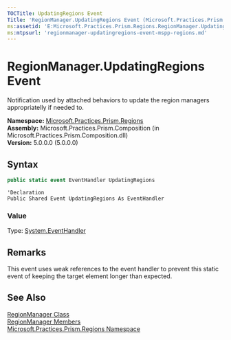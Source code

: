 ```yaml
---
TOCTitle: UpdatingRegions Event
Title: 'RegionManager.UpdatingRegions Event (Microsoft.Practices.Prism.Regions)'
ms:assetid: 'E:Microsoft.Practices.Prism.Regions.RegionManager.UpdatingRegions'
ms:mtpsurl: 'regionmanager-updatingregions-event-mspp-regions.md'
---
```



# RegionManager.UpdatingRegions Event

Notification used by attached behaviors to update the region managers appropriatelly if needed to.

**Namespace:** [Microsoft.Practices.Prism.Regions](/patterns-practices/reference/mspp-regions-namespace)  
**Assembly:** Microsoft.Practices.Prism.Composition (in Microsoft.Practices.Prism.Composition.dll)  
**Version:** 5.0.0.0 (5.0.0.0)

## Syntax

```C#
public static event EventHandler UpdatingRegions
```

```VB
'Declaration
Public Shared Event UpdatingRegions As EventHandler
```

### Value

Type: [System.EventHandler](http://msdn.microsoft.com/en-us/library/xhb70ccc)


## Remarks

This event uses weak references to the event handler to prevent this static event of keeping the target element longer than expected.

## See Also

[RegionManager Class](/patterns-practices/reference/regionmanager-class-mspp-regions)  
[RegionManager Members](/patterns-practices/reference/regionmanager-members-mspp-regions)  
[Microsoft.Practices.Prism.Regions Namespace](/patterns-practices/reference/mspp-regions-namespace)